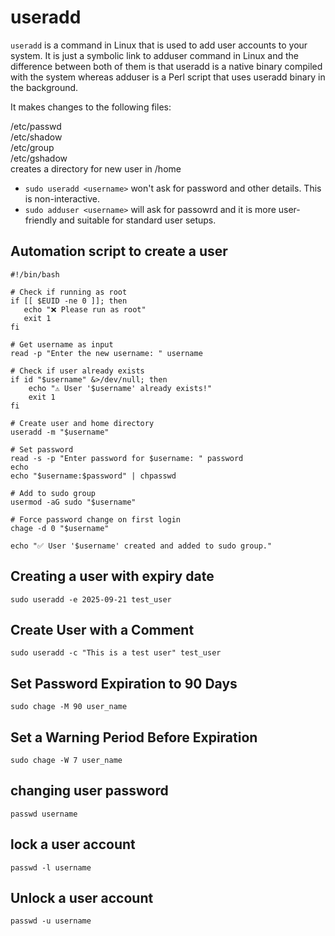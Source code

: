 # useradd

`useradd` is a command in Linux that is used to add user accounts to your system. It is just a symbolic link to adduser command in Linux and the difference between both of them is that useradd is a native binary compiled with the system whereas adduser is a Perl script that uses useradd binary in the background. <br>

It makes changes to the following files:<br>

/etc/passwd<br>
/etc/shadow<br>
/etc/group<br>
/etc/gshadow<br>
creates a directory for new user in /home<br>

- `sudo useradd <username>` won't ask for password and other details. This is non-interactive.<br>
- `sudo adduser <username>` will ask for passowrd and it is more user-friendly and suitable for standard user setups.

## Automation script to create a user

```
#!/bin/bash

# Check if running as root
if [[ $EUID -ne 0 ]]; then
   echo "❌ Please run as root"
   exit 1
fi

# Get username as input
read -p "Enter the new username: " username

# Check if user already exists
if id "$username" &>/dev/null; then
    echo "⚠️ User '$username' already exists!"
    exit 1
fi

# Create user and home directory
useradd -m "$username"

# Set password
read -s -p "Enter password for $username: " password
echo
echo "$username:$password" | chpasswd

# Add to sudo group
usermod -aG sudo "$username"

# Force password change on first login
chage -d 0 "$username"

echo "✅ User '$username' created and added to sudo group."
```

## Creating a user with expiry date

`sudo useradd -e 2025-09-21 test_user`

## Create User with a Comment

`sudo useradd -c "This is a test user" test_user`

## Set Password Expiration to 90 Days

`sudo chage -M 90 user_name`

## Set a Warning Period Before Expiration

`sudo chage -W 7 user_name`

## changing user password

`passwd username`

## lock a user account

`passwd -l username`

## Unlock a user account

`passwd -u username`
